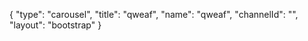 {
    "type": "carousel",
    "title": "qweaf",
    "name": "qweaf",
    "channelId": "",
    "layout": "bootstrap"
}